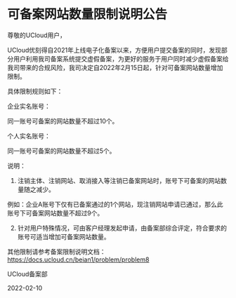# 可备案网站数量限制说明公告



尊敬的UCloud用户， 



UCloud优刻得自2021年上线电子化备案以来，方便用户提交备案的同时，发现部分用户利用我司备案系统提交虚假备案，为更好的服务于用户同时减少虚假备案给我司带来的合规风险，我司决定自2022年2月15日起，针对可备案网站数量增加限制。

具体限制规则如下：

 

企业实名账号：

同一账号可备案的网站数量不超过10个。

 

个人实名账号：

同一账号可备案的网站数量不超过5个。

 

说明：

1.  注销主体、注销网站、取消接入等注销已备案网站时，账号下可备案的网站数量随之减少。

例如：企业A账号下仅有已备案通过的1个网站，现注销网站申请已通过，那么此账号下可备案网站数量不超过9个。



2.  针对用户特殊情况，可由客户经理发起申请，由备案部综合评定，符合要求的账号可适当增加可备案网站数量。



其他限制请参考备案限制说明文档：https://docs.ucloud.cn/beian1/problem/problem8



UCloud备案部

2022-02-10